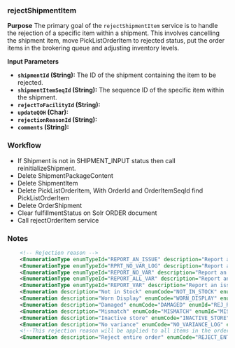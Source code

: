 ### **rejectShipmentItem** 

**Purpose**
The primary goal of the `rejectShipmentItem` service is to handle the rejection of a specific item within a shipment. This involves cancelling  the shipment item, move PickListOrderItem to rejected status, put the order items in the brokering queue and adjusting inventory levels.

**Input Parameters**

*   **`shipmentId` (String):** The ID of the shipment containing the item to be rejected.
*   **`shipmentItemSeqId` (String):** The sequence ID of the specific item within the shipment.
*   **`rejectToFacilityId` (String):**
*   **`updateQOH` (Char):**
*   **`rejectionReasonId` (String):**
*   **`comments` (String):**

### Workflow
*   If Shipment is not in SHIPMENT_INPUT status then call reinitializeShipment.
*   Delete ShipmentPackageContent
*   Delete ShipmentItem
*   Delete PickListOrderItem,  With OrderId and OrderItemSeqId find PickListOrderItem
*   Delete OrderShipment
*   Clear fulfillmentStatus on Solr ORDER document
*   Call rejectOrderItem service

### Notes


```xml
    <!-- Rejection reason -->
    <EnumerationType enumTypeId="REPORT_AN_ISSUE" description="Report an Issue Reason"/>
    <EnumerationType enumTypeId="RPRT_NO_VAR_LOG" description="Report an issue with no variance log"/>
    <EnumerationType enumTypeId="REPORT_NO_VAR" description="Report an issue with no variance reason" parentTypeId="RPRT_NO_VAR_LOG"/>
    <EnumerationType enumTypeId="REPORT_ALL_VAR" description="Report an issue with all qty variance reason" parentTypeId="REPORT_AN_ISSUE"/>
    <EnumerationType enumTypeId="REPORT_VAR" description="Report an issue with particular qty variance reason" parentTypeId="REPORT_AN_ISSUE"/>
    <Enumeration description="Not in Stock" enumCode="NOT_IN_STOCK" enumId="NOT_IN_STOCK" sequenceId="10" enumTypeId="REPORT_ALL_VAR"/>
    <Enumeration description="Worn Display" enumCode="WORN_DISPLAY" enumId="WORN_DISPLAY" sequenceId="20" enumTypeId="REPORT_VAR"/>
    <Enumeration description="Damaged" enumCode="DAMAGED" enumId="REJ_RSN_DAMAGED" sequenceId="30" enumTypeId="REPORT_VAR"/>
    <Enumeration description="Mismatch" enumCode="MISMATCH" enumId="MISMATCH" sequenceId="40" enumTypeId="REPORT_VAR"/>
    <Enumeration description="Inactive store" enumCode="INACTIVE_STORE" enumId="INACTIVE_STORE" sequenceId="40" enumTypeId="REPORT_NO_VAR"/>
    <Enumeration description="No variance" enumCode="NO_VARIANCE_LOG" enumId="NO_VARIANCE_LOG" sequenceId="40" enumTypeId="REPORT_NO_VAR"/>
    <!--This rejection reason will be applied to all items in the order/shipment that get rejected due to the rejection of one or more items from the order, to avoid unnecessary splits when the 'Reject Entire Order' setting is enabled.-->
    <Enumeration description="Reject entire order" enumCode="REJECT_ENTIRE_ORDER" enumId="REJECT_ENTIRE_ORDER" sequenceId="41" enumTypeId="REPORT_NO_VAR"/>



```